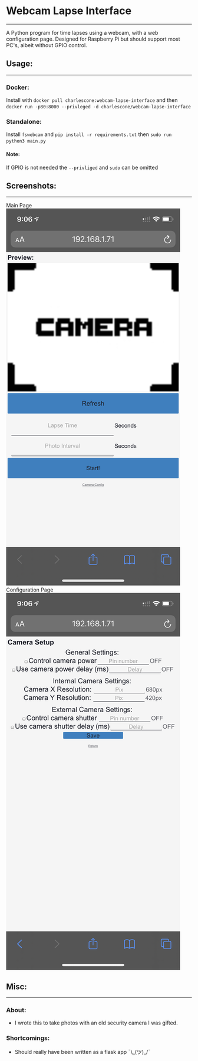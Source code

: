 # Webcam Lapse Interface
___
A Python program for time lapses using a webcam, with a web configuration page. Designed for Raspberry Pi but
should support most PC's, albeit without GPIO control.

## Usage:
___
### Docker:
Install with `docker pull charlescone:webcam-lapse-interface` and then 
`docker run -p80:8000 --privleged -d charlescone/webcam-lapse-interface`

### Standalone:
Install `fswebcam` and `pip install -r requirements.txt` then `sudo run python3 main.py`

#### Note:
If GPIO is not needed the `--privliged` and `sudo` can be omitted 

## Screenshots:
___
Main Page
![main page](/github_images/main.png)
Configuration Page
![config page](/github_images/config.png)


## Misc:
___
### About:
- I wrote this to take photos with an old security camera I was gifted.
### Shortcomings:
- Should really have been written as a flask app ¯\\\_(ツ)\_/¯